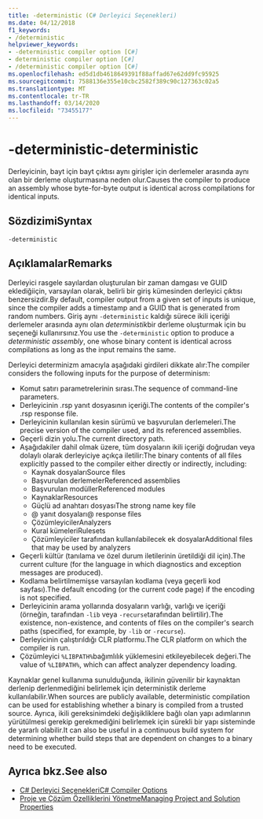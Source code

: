 ```yaml
---
title: -deterministic (C# Derleyici Seçenekleri)
ms.date: 04/12/2018
f1_keywords:
- /deterministic
helpviewer_keywords:
- -deterministic compiler option [C#]
- deterministic compiler option [C#]
- /deterministic compiler option [C#]
ms.openlocfilehash: ed5d1db4618649391f88affad67e62dd9fc95925
ms.sourcegitcommit: 7588136e355e10cbc2582f389c90c127363c02a5
ms.translationtype: MT
ms.contentlocale: tr-TR
ms.lasthandoff: 03/14/2020
ms.locfileid: "73455177"
---
```

# <a name="-deterministic"></a><span data-ttu-id="45e9e-102">-deterministic</span><span class="sxs-lookup"><span data-stu-id="45e9e-102">-deterministic</span></span>

<span data-ttu-id="45e9e-103">Derleyicinin, bayt için bayt çıktısı aynı girişler için derlemeler arasında aynı olan bir derleme oluşturmasına neden olur.</span><span class="sxs-lookup"><span data-stu-id="45e9e-103">Causes the compiler to produce an assembly whose byte-for-byte output is identical across compilations for identical inputs.</span></span>

## <a name="syntax"></a><span data-ttu-id="45e9e-104">Sözdizimi</span><span class="sxs-lookup"><span data-stu-id="45e9e-104">Syntax</span></span>

```console
-deterministic
```

## <a name="remarks"></a><span data-ttu-id="45e9e-105">Açıklamalar</span><span class="sxs-lookup"><span data-stu-id="45e9e-105">Remarks</span></span>

<span data-ttu-id="45e9e-106">Derleyici rasgele sayılardan oluşturulan bir zaman damgası ve GUID eklediğiiçin, varsayılan olarak, belirli bir giriş kümesinden derleyici çıktısı benzersizdir.</span><span class="sxs-lookup"><span data-stu-id="45e9e-106">By default, compiler output from a given set of inputs is unique, since the compiler adds a timestamp and a GUID that is generated from random numbers.</span></span> <span data-ttu-id="45e9e-107">Giriş aynı `-deterministic` kaldığı sürece ikili içeriği derlemeler arasında aynı olan *deterministik*bir derleme oluşturmak için bu seçeneği kullanırsınız.</span><span class="sxs-lookup"><span data-stu-id="45e9e-107">You use the `-deterministic` option to produce a *deterministic assembly*, one whose binary content is identical across compilations as long as the input remains the same.</span></span>

<span data-ttu-id="45e9e-108">Derleyici determinizm amacıyla aşağıdaki girdileri dikkate alır:</span><span class="sxs-lookup"><span data-stu-id="45e9e-108">The compiler considers the following inputs for the purpose of determinism:</span></span>

- <span data-ttu-id="45e9e-109">Komut satırı parametrelerinin sırası.</span><span class="sxs-lookup"><span data-stu-id="45e9e-109">The sequence of command-line parameters.</span></span>
- <span data-ttu-id="45e9e-110">Derleyicinin .rsp yanıt dosyasının içeriği.</span><span class="sxs-lookup"><span data-stu-id="45e9e-110">The contents of the compiler's .rsp response file.</span></span>
- <span data-ttu-id="45e9e-111">Derleyicinin kullanılan kesin sürümü ve başvurulan derlemeleri.</span><span class="sxs-lookup"><span data-stu-id="45e9e-111">The precise version of the compiler used, and its referenced assemblies.</span></span>
- <span data-ttu-id="45e9e-112">Geçerli dizin yolu.</span><span class="sxs-lookup"><span data-stu-id="45e9e-112">The current directory path.</span></span>
- <span data-ttu-id="45e9e-113">Aşağıdakiler dahil olmak üzere, tüm dosyaların ikili içeriği doğrudan veya dolaylı olarak derleyiciye açıkça iletilir:</span><span class="sxs-lookup"><span data-stu-id="45e9e-113">The binary contents of all files explicitly passed to the compiler either directly or indirectly, including:</span></span>
  - <span data-ttu-id="45e9e-114">Kaynak dosyaları</span><span class="sxs-lookup"><span data-stu-id="45e9e-114">Source files</span></span>
  - <span data-ttu-id="45e9e-115">Başvurulan derlemeler</span><span class="sxs-lookup"><span data-stu-id="45e9e-115">Referenced assemblies</span></span>
  - <span data-ttu-id="45e9e-116">Başvurulan modüller</span><span class="sxs-lookup"><span data-stu-id="45e9e-116">Referenced modules</span></span>
  - <span data-ttu-id="45e9e-117">Kaynaklar</span><span class="sxs-lookup"><span data-stu-id="45e9e-117">Resources</span></span>
  - <span data-ttu-id="45e9e-118">Güçlü ad anahtarı dosyası</span><span class="sxs-lookup"><span data-stu-id="45e9e-118">The strong name key file</span></span>
  - <span data-ttu-id="45e9e-119">@ yanıt dosyaları</span><span class="sxs-lookup"><span data-stu-id="45e9e-119">@ response files</span></span>
  - <span data-ttu-id="45e9e-120">Çözümleyiciler</span><span class="sxs-lookup"><span data-stu-id="45e9e-120">Analyzers</span></span>
  - <span data-ttu-id="45e9e-121">Kural kümeleri</span><span class="sxs-lookup"><span data-stu-id="45e9e-121">Rulesets</span></span>
  - <span data-ttu-id="45e9e-122">Çözümleyiciler tarafından kullanılabilecek ek dosyalar</span><span class="sxs-lookup"><span data-stu-id="45e9e-122">Additional files that may be used by analyzers</span></span>
- <span data-ttu-id="45e9e-123">Geçerli kültür (tanılama ve özel durum iletilerinin üretildiği dil için).</span><span class="sxs-lookup"><span data-stu-id="45e9e-123">The current culture (for the language in which diagnostics and exception messages are produced).</span></span>
- <span data-ttu-id="45e9e-124">Kodlama belirtilmemişse varsayılan kodlama (veya geçerli kod sayfası).</span><span class="sxs-lookup"><span data-stu-id="45e9e-124">The default encoding (or the current code page) if the encoding is not specified.</span></span>
- <span data-ttu-id="45e9e-125">Derleyicinin arama yollarında dosyaların varlığı, varlığı ve içeriği (örneğin, tarafından `-lib` veya `-recurse`tarafından belirtilir).</span><span class="sxs-lookup"><span data-stu-id="45e9e-125">The existence, non-existence, and contents of files on the compiler's search paths (specified, for example, by `-lib` or `-recurse`).</span></span>
- <span data-ttu-id="45e9e-126">Derleyicinin çalıştırıldığı CLR platformu.</span><span class="sxs-lookup"><span data-stu-id="45e9e-126">The CLR platform on which the compiler is run.</span></span>
- <span data-ttu-id="45e9e-127">Çözümleyici `%LIBPATH%`bağımlılık yüklemesini etkileyebilecek değeri.</span><span class="sxs-lookup"><span data-stu-id="45e9e-127">The value of `%LIBPATH%`, which can affect analyzer dependency loading.</span></span>

<span data-ttu-id="45e9e-128">Kaynaklar genel kullanıma sunulduğunda, ikilinin güvenilir bir kaynaktan derlenip derlenmediğini belirlemek için deterministik derleme kullanılabilir.</span><span class="sxs-lookup"><span data-stu-id="45e9e-128">When sources are publicly available, deterministic compilation can be used for establishing whether a binary is compiled from a trusted source.</span></span> <span data-ttu-id="45e9e-129">Ayrıca, ikili gereksinimdeki değişikliklere bağlı olan yapı adımlarının yürütülmesi gerekip gerekmediğini belirlemek için sürekli bir yapı sisteminde de yararlı olabilir.</span><span class="sxs-lookup"><span data-stu-id="45e9e-129">It can also be useful in a continuous build system for determining whether build steps that are dependent on changes to a binary need to be executed.</span></span>

## <a name="see-also"></a><span data-ttu-id="45e9e-130">Ayrıca bkz.</span><span class="sxs-lookup"><span data-stu-id="45e9e-130">See also</span></span>

- [<span data-ttu-id="45e9e-131">C# Derleyici Seçenekleri</span><span class="sxs-lookup"><span data-stu-id="45e9e-131">C# Compiler Options</span></span>](./index.md)
- [<span data-ttu-id="45e9e-132">Proje ve Çözüm Özelliklerini Yönetme</span><span class="sxs-lookup"><span data-stu-id="45e9e-132">Managing Project and Solution Properties</span></span>](/visualstudio/ide/managing-project-and-solution-properties)

